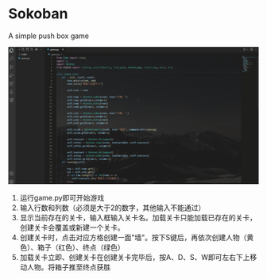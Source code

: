 # Sokoban
A simple push box game

<img src="./1.gif">

1. 运行game.py即可开始游戏
2. 输入行数和列数（必须是大于2的数字，其他输入不能通过）
3. 显示当前存在的关卡，输入框输入关卡名。加载关卡只能加载已存在的关卡，创建关卡会覆盖或新建一个关卡。
4. 创建关卡时，点击对应方格创建一面"墙"。按下S键后，再依次创建人物（黄色）、箱子（红色）、终点（绿色）
5. 加载关卡立即、创建关卡在创建关卡完毕后，按A、D、S、W即可左右下上移动人物。将箱子推至终点获胜